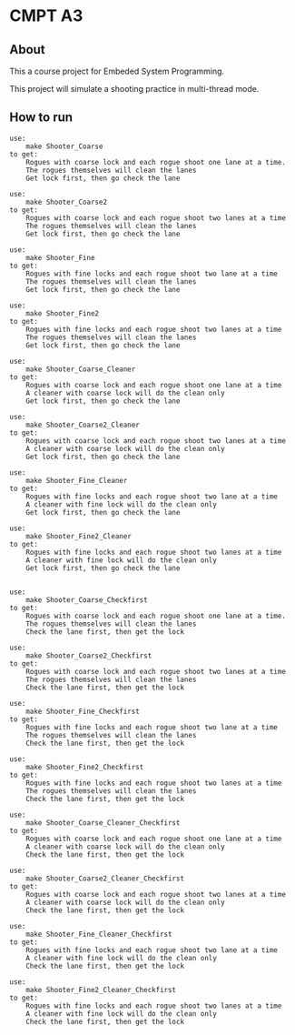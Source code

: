 # CMPT A3

## About

This a course project for Embeded System Programming. 

This project will simulate a shooting practice in multi-thread mode.

## How to run

	use:
		make Shooter_Coarse
	to get:
		Rogues with coarse lock and each rogue shoot one lane at a time.
		The rogues themselves will clean the lanes
		Get lock first, then go check the lane

	use:
		make Shooter_Coarse2
	to get:
		Rogues with coarse lock and each rogue shoot two lanes at a time
		The rogues themselves will clean the lanes
		Get lock first, then go check the lane
	
	use:
		make Shooter_Fine
	to get:
		Rogues with fine locks and each rogue shoot two lane at a time
		The rogues themselves will clean the lanes
		Get lock first, then go check the lane
	
	use:
		make Shooter_Fine2
	to get:
		Rogues with fine locks and each rogue shoot two lanes at a time
		The rogues themselves will clean the lanes
		Get lock first, then go check the lane
	
	use:
		make Shooter_Coarse_Cleaner
	to get:
		Rogues with coarse lock and each rogue shoot one lane at a time
		A cleaner with coarse lock will do the clean only
		Get lock first, then go check the lane
	
	use:
		make Shooter_Coarse2_Cleaner
	to get:
		Rogues with coarse lock and each rogue shoot two lanes at a time
		A cleaner with coarse lock will do the clean only
		Get lock first, then go check the lane
	
	use:
		make Shooter_Fine_Cleaner
	to get:
		Rogues with fine locks and each rogue shoot two lane at a time
		A cleaner with fine lock will do the clean only
		Get lock first, then go check the lane
	
	use:
		make Shooter_Fine2_Cleaner
	to get:
		Rogues with fine locks and each rogue shoot two lanes at a time
		A cleaner with fine lock will do the clean only
		Get lock first, then go check the lane
	
	
	use:
		make Shooter_Coarse_Checkfirst
	to get:
		Rogues with coarse lock and each rogue shoot one lane at a time.
		The rogues themselves will clean the lanes
		Check the lane first, then get the lock
	
	use:
		make Shooter_Coarse2_Checkfirst
	to get:
		Rogues with coarse lock and each rogue shoot two lanes at a time
		The rogues themselves will clean the lanes
		Check the lane first, then get the lock
	
	use:
		make Shooter_Fine_Checkfirst
	to get:
		Rogues with fine locks and each rogue shoot two lane at a time
		The rogues themselves will clean the lanes
		Check the lane first, then get the lock
	
	use:
		make Shooter_Fine2_Checkfirst
	to get:
		Rogues with fine locks and each rogue shoot two lanes at a time
		The rogues themselves will clean the lanes
		Check the lane first, then get the lock
	
	use:
		make Shooter_Coarse_Cleaner_Checkfirst
	to get:
		Rogues with coarse lock and each rogue shoot one lane at a time
		A cleaner with coarse lock will do the clean only
		Check the lane first, then get the lock
	
	use:
		make Shooter_Coarse2_Cleaner_Checkfirst
	to get:
		Rogues with coarse lock and each rogue shoot two lanes at a time
		A cleaner with coarse lock will do the clean only
		Check the lane first, then get the lock
	
	use:
		make Shooter_Fine_Cleaner_Checkfirst
	to get:
		Rogues with fine locks and each rogue shoot two lane at a time
		A cleaner with fine lock will do the clean only
		Check the lane first, then get the lock
	
	use:
		make Shooter_Fine2_Cleaner_Checkfirst
	to get:
		Rogues with fine locks and each rogue shoot two lanes at a time
		A cleaner with fine lock will do the clean only
		Check the lane first, then get the lock
	
